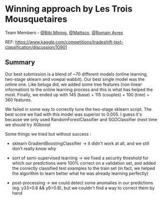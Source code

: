 # Winning approach by Les Trois Mousquetaires

Team Members - [@Bibi Mining](https://github.com/bernat), [@Mattsco](https://github.com/mattsco), [@Romain Ayres](https://github.com/aromain)

REF: https://www.kaggle.com/competitions/tradeshift-text-classification/discussion/10901

## Summary

Our best submission is a blend of ~70 different models (online learning, two-stage sklearn and vowpal wabbit). Our best single model was the online one. Like beluga did, we added some tree features (non linear information) to the online learning process and this is what has helped the most. Finally, we ended up with 145 (base) + 115 (couples) + 100 (tree) = 360 features.

We failed in some way to correctly tune the two-stage sklearn script. The best score we had with this model was superior to 0.005. I guess it's because we only used RandomForestClassifier and SGDClassifier (next time we should try XGboost

Some things we tried but without success :

- sklearn GradientBoostingClassifier -> it didn't work at all, and we still don't really know why

- sort of semi-supervised learning -> we fixed a security threshold for which our predictions were 100% correct on a validation set, and added the correctly classified test examples to the train set (in fact, we helped the algorithm to learn better what he was already learning perfectly)

- post-processing -> we could detect some anomalies in our predictions (eg. y33>0.8 && y9>0.8), but we couldn't find a way to correct them by hand
